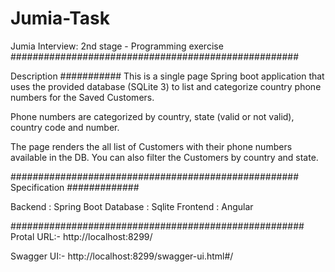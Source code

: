 # Jumia-Task
Jumia Interview: 2nd stage - Programming exercise
####################################################

Description
###########
This is a single page Spring boot application  that uses the provided database (SQLite 3) to list and categorize country phone numbers for the Saved Customers.

Phone numbers are categorized by country, state (valid or not valid), country code and number.

The page renders the all list of Customers with their phone numbers available in the DB. You can also filter the Customers by country and state.

####################################################
Specification
#############

Backend  : 	Spring Boot
Database :	Sqlite
Frontend :	Angular

#####################################################
Protal URL:-
http://localhost:8299/

Swagger UI:-
http://localhost:8299/swagger-ui.html#/
